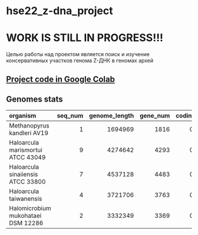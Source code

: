 # hse22_z-dna_project
# WORK IS STILL IN PROGRESS!!!
Целью работы над проектом является поиск и изучение консервативных участков генома Z-ДНК в геномах архей
## [Project code in Google Colab](https://colab.research.google.com/drive/1Q_4nR-U5dukp_yH2FWGqDejpabD9DNEb?usp=sharing)
## Genomes stats
| organism                           |   seq_num |   genome_length |   gene_num |   coding_dna_% |   zdna_500_num |   zdna_500_total_len |
|:-----------------------------------|----------:|----------------:|-----------:|---------------:|---------------:|---------------------:|
| Methanopyrus kandleri AV19         |         1 |         1694969 |       1816 |       0.900608 |          21149 |               210416 |
| Haloarcula marismortui ATCC 43049  |         9 |         4274642 |       4293 |       0.854326 |          21657 |               215080 |
| Haloarcula sinaiiensis ATCC 33800  |         7 |         4537128 |       4483 |       0.848043 |          10273 |               103824 |
| Haloarcula taiwanensis             |         4 |         3721706 |       3763 |       0.873088 |          24661 |               246002 |
| Halomicrobium mukohataei DSM 12286 |         2 |         3332349 |       3369 |       0.867237 |          20863 |               207018 |
